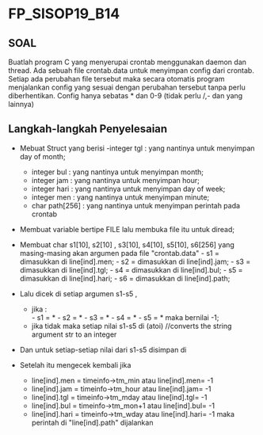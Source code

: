 # FP_SISOP19_B14

## SOAL

Buatlah program C yang menyerupai crontab menggunakan daemon dan thread. Ada sebuah file crontab.data untuk menyimpan config dari crontab. Setiap ada perubahan file tersebut maka secara otomatis program menjalankan config yang sesuai dengan perubahan tersebut tanpa perlu diberhentikan. Config hanya sebatas * dan 0-9 (tidak perlu /,- dan yang lainnya)

## Langkah-langkah Penyelesaian

- Mebuat Struct yang berisi 
    -integer tgl : yang nantinya untuk menyimpan day of month;
    - integer bul : yang nantinya untuk menyimpan month;
    - integer jam : yang nantinya untuk menyimpan hour;
    - integer hari : yang nantinya untuk menyimpan day of week;
    - integer men : yang nantinya untuk menyimpan minute;
    - char path[256] : yang nantinya untuk menyimpan perintah pada crontab
 
- Membuat variable bertipe FILE lalu membuka file itu untuk diread;
- Membuat char s1[10], s2[10] , s3[10], s4[10], s5[10], s6[256] yang masing-masing akan argumen pada file "crontab.data"
        - s1 = dimasukkan di line[ind].men; 
        - s2 = dimasukkan di line[ind].jam;
        - s3 = dimasukkan di line[ind].tgl;
        - s4 = dimasukkan di line[ind].bul;
        - s5 = dimasukkan di line[ind].hari;
        - s6 = dimasukkan di line[ind].path;
        
- Lalu dicek di setiap argumen s1-s5 , 
  - jika :  
        - s1 =  *
        - s2 =  *
        - s3 =  *
        - s4 =  * 
        - s5 =  *
  maka bernilai -1;
  - jika tidak maka setiap nilai s1-s5 di (atoi) //converts the string argument str to an integer
 
 - Dan untuk setiap-setiap nilai dari s1-s5 disimpan di
  
- Setelah itu mengecek kembali jika 
  - line[ind].men = timeinfo->tm_min atau line[ind].men= -1
  - line[ind].jam = timeinfo->tm_hour atau line[ind].jam= -1
  - line[ind].tgl  = timeinfo->tm_mday atau line[ind].tgl= -1
  - line[ind].bul = timeinfo->tm_mon+1 atau line[ind].bul= -1
  - line[ind].hari = timeinfo->tm_wday atau line[ind].hari= -1
    maka perintah di "line[ind].path" dijalankan

  
  
